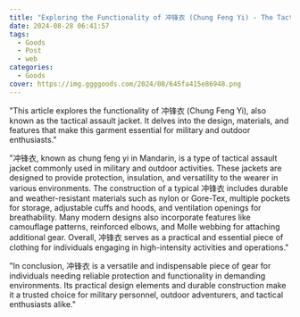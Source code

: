 ```yaml
---
title: "Exploring the Functionality of 冲锋衣 (Chung Feng Yi) - The Tactical Assault Jacket"
date: 2024-08-28 06:41:57
tags:
  - Goods
  - Post
  - web
categories:
  - Goods
cover: https://img.ggggoods.com/2024/08/645fa415e86948.png
---
```


"This article explores the functionality of 冲锋衣 (Chung Feng Yi), also known as the tactical assault jacket. It delves into the design, materials, and features that make this garment essential for military and outdoor enthusiasts."

"冲锋衣, known as chung feng yi in Mandarin, is a type of tactical assault jacket commonly used in military and outdoor activities. These jackets are designed to provide protection, insulation, and versatility to the wearer in various environments. The construction of a typical 冲锋衣 includes durable and weather-resistant materials such as nylon or Gore-Tex, multiple pockets for storage, adjustable cuffs and hoods, and ventilation openings for breathability. Many modern designs also incorporate features like camouflage patterns, reinforced elbows, and Molle webbing for attaching additional gear. Overall, 冲锋衣 serves as a practical and essential piece of clothing for individuals engaging in high-intensity activities and operations."

"In conclusion, 冲锋衣 is a versatile and indispensable piece of gear for individuals needing reliable protection and functionality in demanding environments. Its practical design elements and durable construction make it a trusted choice for military personnel, outdoor adventurers, and tactical enthusiasts alike."
